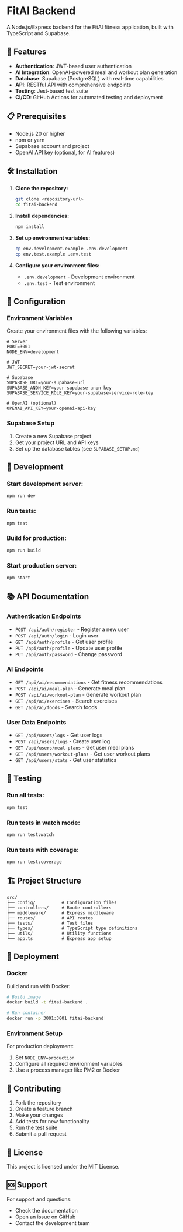 # FitAI Backend

A Node.js/Express backend for the FitAI fitness application, built with TypeScript and Supabase.

## 🚀 Features

- **Authentication**: JWT-based user authentication
- **AI Integration**: OpenAI-powered meal and workout plan generation
- **Database**: Supabase (PostgreSQL) with real-time capabilities
- **API**: RESTful API with comprehensive endpoints
- **Testing**: Jest-based test suite
- **CI/CD**: GitHub Actions for automated testing and deployment

## 📋 Prerequisites

- Node.js 20 or higher
- npm or yarn
- Supabase account and project
- OpenAI API key (optional, for AI features)

## 🛠️ Installation

1. **Clone the repository:**

   ```bash
   git clone <repository-url>
   cd fitai-backend
   ```

2. **Install dependencies:**

   ```bash
   npm install
   ```

3. **Set up environment variables:**

   ```bash
   cp env.development.example .env.development
   cp env.test.example .env.test
   ```

4. **Configure your environment files:**
   - `.env.development` - Development environment
   - `.env.test` - Test environment

## 🔧 Configuration

### Environment Variables

Create your environment files with the following variables:

```env
# Server
PORT=3001
NODE_ENV=development

# JWT
JWT_SECRET=your-jwt-secret

# Supabase
SUPABASE_URL=your-supabase-url
SUPABASE_ANON_KEY=your-supabase-anon-key
SUPABASE_SERVICE_ROLE_KEY=your-supabase-service-role-key

# OpenAI (optional)
OPENAI_API_KEY=your-openai-api-key
```

### Supabase Setup

1. Create a new Supabase project
2. Get your project URL and API keys
3. Set up the database tables (see `SUPABASE_SETUP.md`)

## 🚀 Development

### Start development server:

```bash
npm run dev
```

### Run tests:

```bash
npm test
```

### Build for production:

```bash
npm run build
```

### Start production server:

```bash
npm start
```

## 📚 API Documentation

### Authentication Endpoints

- `POST /api/auth/register` - Register a new user
- `POST /api/auth/login` - Login user
- `GET /api/auth/profile` - Get user profile
- `PUT /api/auth/profile` - Update user profile
- `PUT /api/auth/password` - Change password

### AI Endpoints

- `GET /api/ai/recommendations` - Get fitness recommendations
- `POST /api/ai/meal-plan` - Generate meal plan
- `POST /api/ai/workout-plan` - Generate workout plan
- `GET /api/ai/exercises` - Search exercises
- `GET /api/ai/foods` - Search foods

### User Data Endpoints

- `GET /api/users/logs` - Get user logs
- `POST /api/users/logs` - Create user log
- `GET /api/users/meal-plans` - Get user meal plans
- `GET /api/users/workout-plans` - Get user workout plans
- `GET /api/users/stats` - Get user statistics

## 🧪 Testing

### Run all tests:

```bash
npm test
```

### Run tests in watch mode:

```bash
npm run test:watch
```

### Run tests with coverage:

```bash
npm run test:coverage
```

## 🏗️ Project Structure

```
src/
├── config/          # Configuration files
├── controllers/     # Route controllers
├── middleware/      # Express middleware
├── routes/          # API routes
├── tests/           # Test files
├── types/           # TypeScript type definitions
├── utils/           # Utility functions
└── app.ts           # Express app setup
```

## 🚀 Deployment

### Docker

Build and run with Docker:

```bash
# Build image
docker build -t fitai-backend .

# Run container
docker run -p 3001:3001 fitai-backend
```

### Environment Setup

For production deployment:

1. Set `NODE_ENV=production`
2. Configure all required environment variables
3. Use a process manager like PM2 or Docker

## 🤝 Contributing

1. Fork the repository
2. Create a feature branch
3. Make your changes
4. Add tests for new functionality
5. Run the test suite
6. Submit a pull request

## 📄 License

This project is licensed under the MIT License.

## 🆘 Support

For support and questions:

- Check the documentation
- Open an issue on GitHub
- Contact the development team
